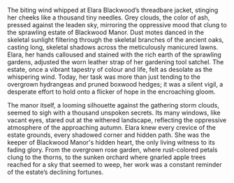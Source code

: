The biting wind whipped at Elara Blackwood’s threadbare jacket, stinging her cheeks like a thousand tiny needles.  Grey clouds, the color of ash, pressed against the leaden sky, mirroring the oppressive mood that clung to the sprawling estate of Blackwood Manor.  Dust motes danced in the skeletal sunlight filtering through the skeletal branches of the ancient oaks, casting long, skeletal shadows across the meticulously manicured lawns.  Elara, her hands calloused and stained with the rich earth of the sprawling gardens, adjusted the worn leather strap of her gardening tool satchel.  The estate, once a vibrant tapestry of colour and life, felt as desolate as the whispering wind.  Today, her task was more than just tending to the overgrown hydrangeas and pruned boxwood hedges; it was a silent vigil, a desperate effort to hold onto a flicker of hope in the encroaching gloom.

The manor itself, a looming silhouette against the gathering storm clouds, seemed to sigh with a thousand unspoken secrets.  Its many windows, like vacant eyes, stared out at the withered landscape, reflecting the oppressive atmosphere of the approaching autumn.  Elara knew every crevice of the estate grounds, every shadowed corner and hidden path.  She was the keeper of Blackwood Manor's hidden heart, the only living witness to its fading glory.  From the overgrown rose garden, where rust-colored petals clung to the thorns, to the sunken orchard where gnarled apple trees reached for a sky that seemed to weep, her work was a constant reminder of the estate’s declining fortunes.
